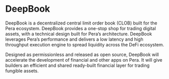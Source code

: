 # DeepBook

DeepBook is a decentralized central limit order book (CLOB) built for the Pera ecosystem. DeepBook provides a one-stop shop for trading digital assets, with a technical design built for Pera’s architecture. DeepBook leverages Pera’s performance and delivers a low latency and high throughput execution engine to spread liquidity across the DeFi ecosystem.

Designed as permissionless and released as open source, DeepBook will accelerate the development of financial and other apps on Pera. It will give builders an efficient and shared ready-built financial layer for trading fungible assets.